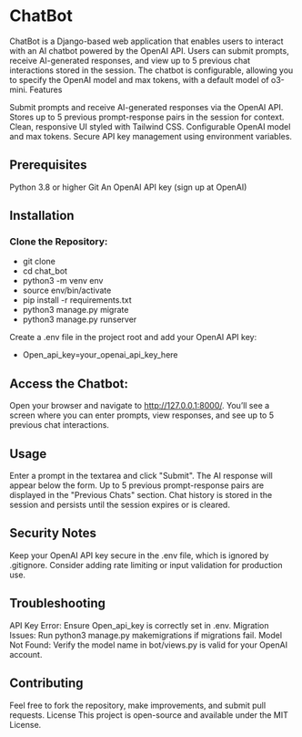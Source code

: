 # ChatBot
ChatBot is a Django-based web application that enables users to interact with an AI chatbot powered by the OpenAI API. Users can submit prompts, receive AI-generated responses, and view up to 5 previous chat interactions stored in the session. The chatbot is configurable, allowing you to specify the OpenAI model and max tokens, with a default model of o3-mini.
Features

Submit prompts and receive AI-generated responses via the OpenAI API.
Stores up to 5 previous prompt-response pairs in the session for context.
Clean, responsive UI styled with Tailwind CSS.
Configurable OpenAI model and max tokens.
Secure API key management using environment variables.

## Prerequisites

Python 3.8 or higher
Git
An OpenAI API key (sign up at OpenAI)

## Installation

### Clone the Repository:

-  git clone <repository-url>
- cd chat_bot
- python3 -m venv env
- source env/bin/activate  
- pip install -r requirements.txt
- python3 manage.py migrate
- python3 manage.py runserver

Create a .env file in the project root and add your OpenAI API key:
- Open_api_key=your_openai_api_key_here

## Access the Chatbot:
Open your browser and navigate to http://127.0.0.1:8000/. You’ll see a screen where you can enter prompts, view responses, and see up to 5 previous chat interactions.

## Usage

Enter a prompt in the textarea and click "Submit".
The AI response will appear below the form.
Up to 5 previous prompt-response pairs are displayed in the "Previous Chats" section.
Chat history is stored in the session and persists until the session expires or is cleared.

## Security Notes

Keep your OpenAI API key secure in the .env file, which is ignored by .gitignore.
Consider adding rate limiting or input validation for production use.

## Troubleshooting

API Key Error: Ensure Open_api_key is correctly set in .env.
Migration Issues: Run python3 manage.py makemigrations if migrations fail.
Model Not Found: Verify the model name in bot/views.py is valid for your OpenAI account.

## Contributing
Feel free to fork the repository, make improvements, and submit pull requests.
License
This project is open-source and available under the MIT License.
